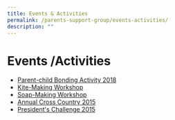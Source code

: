 ```yaml
---
title: Events & Activities
permalink: /parents-support-group/events-activities/
description: ""
---
```

# **Events /Activities**


*   <a href="/images/About%20us/Our%20Partners/Parents'%20Support%20Group%20(PSG)/PSG%20Year-end%20event%20at%20Labrador%20MOE%20Adventure%20Centre.jpg" target="_blank">Parent-child Bonding Activity 2018</a>
*   [Kite-Making Workshop](https://flipagram.com/f/fVcuhQvR1D)
*   [Soap-Making Workshop](http://flipagram.com/f/bKOxUTShaR)
*   [Annual Cross Country 2015](https://flipagram.com/f/fVd6F2FXvw)
*   [President's Challenge 2015](https://flipagram.com/f/fVdLp5SMM9)